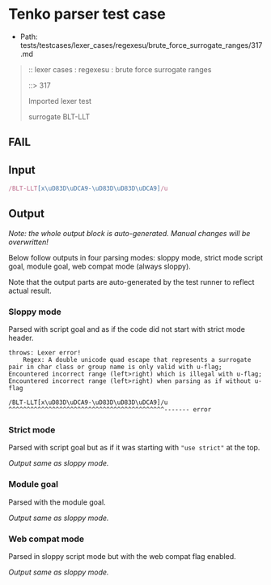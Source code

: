# Tenko parser test case

- Path: tests/testcases/lexer_cases/regexesu/brute_force_surrogate_ranges/317.md

> :: lexer cases : regexesu : brute force surrogate ranges
>
> ::> 317
>
> Imported lexer test
>
> surrogate BLT-LLT

## FAIL

## Input

`````js
/BLT-LLT[x\uD83D\uDCA9-\uD83D\uD83D\uDCA9]/u
`````

## Output

_Note: the whole output block is auto-generated. Manual changes will be overwritten!_

Below follow outputs in four parsing modes: sloppy mode, strict mode script goal, module goal, web compat mode (always sloppy).

Note that the output parts are auto-generated by the test runner to reflect actual result.

### Sloppy mode

Parsed with script goal and as if the code did not start with strict mode header.

`````
throws: Lexer error!
    Regex: A double unicode quad escape that represents a surrogate pair in char class or group name is only valid with u-flag; Encountered incorrect range (left>right) which is illegal with u-flag; Encountered incorrect range (left>right) when parsing as if without u-flag

/BLT-LLT[x\uD83D\uDCA9-\uD83D\uD83D\uDCA9]/u
^^^^^^^^^^^^^^^^^^^^^^^^^^^^^^^^^^^^^^^^^^^------- error
`````

### Strict mode

Parsed with script goal but as if it was starting with `"use strict"` at the top.

_Output same as sloppy mode._

### Module goal

Parsed with the module goal.

_Output same as sloppy mode._

### Web compat mode

Parsed in sloppy script mode but with the web compat flag enabled.

_Output same as sloppy mode._

